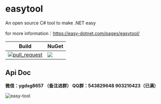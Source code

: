 # easytool
An open source C# tool to make .NET easy

for more information：https://easy-dotnet.com/pages/easytool/

| Build | NuGet |
|--|--|
|[![pull_request](https://github.com/786744873/easytool/actions/workflows/pull_request.yml/badge.svg)](https://github.com/786744873/easytool/actions/workflows/pull_request.yml)|[![](https://img.shields.io/nuget/v/EasyTool.Core.svg)](https://www.nuget.org/packages/EasyTool.Core)|

## Api Doc

**微信：ygdxg8657 （备注进群） QQ群：543829648  903210423（已满）** 

![easy-tool](https://raw.githubusercontent.com/786744873/easy-dotnet/main/files/img/easytool.png)
